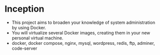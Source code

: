 # Inception

* This project aims to broaden your knowledge of system administration by using Docker. 
* You will virtualize several Docker images, creating them in your new personal virtual machine.
* docker, docker compose, nginx, mysql, wordpress, redis, ftp, adminer, code-server

